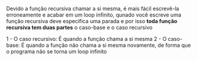 Devido a função recursiva chamar a si mesma, é mais fácil escrevê-la erroneamente e acabar em um loop infinito, qunado você escreve uma função recursiva deve especifica uma parada e por isso **toda função recursiva tem duas partes** o caso-base e o caso recursivo

1 - O caso recursivo: É quando a função chama a si mesma
2 - O caso-base: É quando a função não chama a si mesma novamente, de forma que o programa não se torna um loop infinito